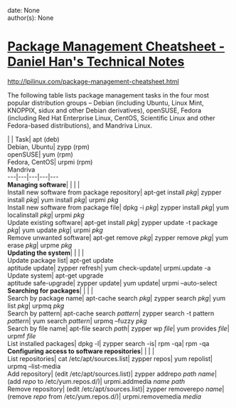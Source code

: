 
date: None  
author(s): None  

# [Package Management Cheatsheet - Daniel Han's Technical Notes](https://sites.google.com/site/xiangyangsite/home/technical-tips/linux-unix/administrations/package-management-on-linux/package-management-cheatsheet)

<http://lpilinux.com/package-management-cheatsheet.html>

The following table lists package management tasks in the four most popular distribution groups – Debian (including Ubuntu, Linux Mint, KNOPPIX, sidux and other Debian derivatives), openSUSE, Fedora (including Red Hat Enterprise Linux, CentOS, Scientific Linux and other Fedora-based distributions), and Mandriva Linux.

| | Task| apt (deb)  
Debian, Ubuntu| zypp (rpm)  
openSUSE| yum (rpm)  
Fedora, CentOS| urpmi (rpm)  
Mandriva  
---|---|---|---|---  
 **Managing software**| | | |   
Install new software from package repository| apt-get install _pkg_|  zypper install _pkg_|  yum install _pkg_|  urpmi _pkg_  
Install new software from package file| dpkg -i _pkg_|  zypper install _pkg_|  yum localinstall _pkg_|  urpmi _pkg_  
Update existing software| apt-get install _pkg_|  zypper update -t package _pkg_|  yum update _pkg_|  urpmi _pkg_  
Remove unwanted software| apt-get remove _pkg_|  zypper remove _pkg_|  yum erase _pkg_|  urpme _pkg_  
 **Updating the system**| | | |   
Update package list| apt-get update  
aptitude update| zypper refresh| yum check-update| urpmi.update -a  
Update system| apt-get upgrade  
aptitude safe-upgrade| zypper update| yum update| urpmi –auto-select  
 **Searching for packages**| | | |   
Search by package name| apt-cache search _pkg_|  zypper search _pkg_|  yum list _pkg_|  urpmq _pkg_  
Search by pattern| apt-cache search _pattern_|  zypper search -t pattern _pattern_|  yum search _pattern_|  urpmq –fuzzy _pkg_  
Search by file name| apt-file search _path_|  zypper wp _file_|  yum provides _file_|  urpmf _file_  
List installed packages| dpkg -l| zypper search -is| rpm -qa| rpm -qa  
 **Configuring access to software repositories**| | | |   
List repositories| cat /etc/apt/sources.list| zypper repos| yum repolist| urpmq –list-media  
Add repository| (edit /etc/apt/sources.list)| zypper addrepo _path_ _name_|  (add _repo_ to /etc/yum.repos.d/)|  urpmi.addmedia _name_ _path_  
Remove repository| (edit /etc/apt/sources.list)| zypper removerepo _name_|  (remove _repo_ from /etc/yum.repos.d/)| urpmi.removemedia _media_

